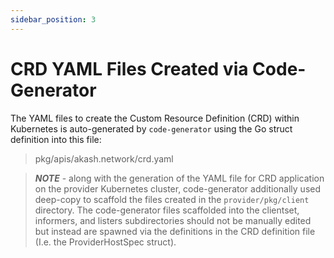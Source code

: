 ```yaml
---
sidebar_position: 3
---
```


# CRD YAML Files Created via Code-Generator

The YAML files to create the Custom Resource Definition (CRD) within Kubernetes is auto-generated by `code-generator` using the Go struct definition into this file:

> pkg/apis/akash.network/crd.yaml

> _**NOTE**_ - along with the generation of the YAML file for CRD application on the provider Kubernetes cluster, code-generator additionally used deep-copy to scaffold the files created in the `provider/pkg/client` directory.  The code-generator files scaffolded into the clientset, informers, and listers subdirectories should not be manually edited but instead are spawned via the definitions in the CRD definition file (I.e. the ProviderHostSpec struct).